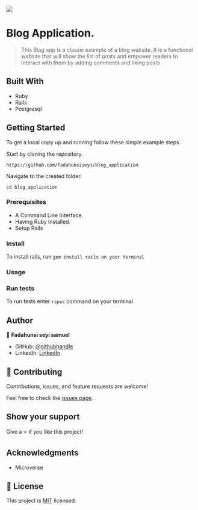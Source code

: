 ![](https://img.shields.io/badge/Microverse-blueviolet)

# Blog Application.

> This Blog app is a classic example of a blog website. It is a functional website that will show the list of posts and empower readers to interact with them by adding comments and liking posts


## Built With

- Ruby
- Rails
- Postgresql
## Getting Started


To get a local copy up and running follow these simple example steps.

Start by cloning the repository.

`https://github.com/Fadahunsiseyi/blog_application`

Navigate to the created folder.

`cd blog_application`

### Prerequisites

- A Command Line Interface.
- Having Ruby installed.
- Setup Rails
### Install
To install rails, run `gem install rails on your terminal`
### Usage

### Run tests
To run tests enter `rspec` command on your terminal

## Author

👤 **Fadahunsi seyi samuel**

- GitHub: [@githubhandle](https://github.com/Fadahunsiseyi)
- LinkedIn: [LinkedIn](https://www.linkedin.com/in/Fadahunsiseyi)

## 🤝 Contributing

Contributions, issues, and feature requests are welcome!

Feel free to check the [issues page](../../issues/).

## Show your support

Give a ⭐️ if you like this project!

## Acknowledgments

- Microverse

## 📝 License

This project is [MIT](./MIT.md) licensed.
